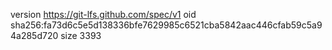 version https://git-lfs.github.com/spec/v1
oid sha256:fa73d6c5e5d138336bfe7629985c6521cba5842aac446cfab59c5a94a285d720
size 3393
